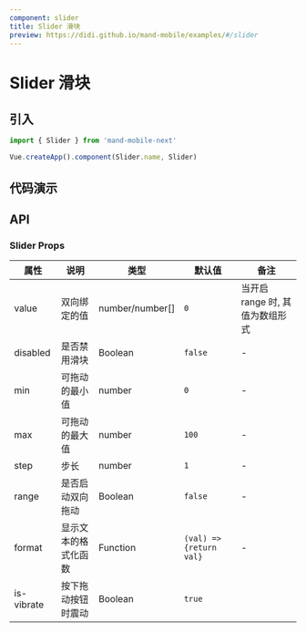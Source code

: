 ```yaml
---
component: slider
title: Slider 滑块
preview: https://didi.github.io/mand-mobile/examples/#/slider
---
```


# Slider 滑块

## 引入

```javascript
import { Slider } from 'mand-mobile-next'

Vue.createApp().component(Slider.name, Slider)
```

## 代码演示

<demo-wrapper
  src="src/packages/slider/demo"
  :demos="demos"
/>

<script setup>
const demos = import.meta.globEager('../../../src/packages/slider/demo/demo*.vue')
</script>


## API

### Slider Props
|属性 | 说明 | 类型 | 默认值 | 备注|
|----|-----|------|------|------|
|value|双向绑定的值|number/number[]|`0`|当开启 range 时, 其值为数组形式|
|disabled|是否禁用滑块|Boolean|`false`|-|
|min|可拖动的最小值|number|`0`|-|
|max|可拖动的最大值|number|`100`|-|
|step|步长|number|`1`|-|
|range|是否启动双向拖动|Boolean|`false`|-|
|format|显示文本的格式化函数|Function|`(val) => {return val}`|-|
|is-vibrate |按下拖动按钮时震动|Boolean|`true`| |
